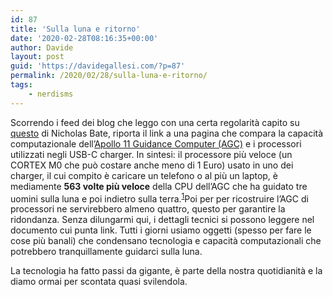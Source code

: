 ```yaml
---
id: 87
title: 'Sulla luna e ritorno'
date: '2020-02-28T08:16:35+00:00'
author: Davide
layout: post
guid: 'https://davidegallesi.com/?p=87'
permalink: /2020/02/28/sulla-luna-e-ritorno/
tags:
    - nerdisms
---
```


Scorrendo i feed dei blog che leggo con una certa regolarità capito su [questo](https://blog.strategicedge.co.uk/2020/02/apollo-11-vs-usb-c-charger.html) di Nicholas Bate, riporta il link a una pagina che compara la capacità computazionale dell’[Apollo 11 Guidance Computer (AGC)](https://en.wikipedia.org/wiki/Apollo_Guidance_Computer) e i processori utilizzati negli USB-C charger. In sintesi: il processore più veloce (un CORTEX M0 che può costare anche meno di 1 Euro) usato in uno dei charger, il cui compito è caricare un telefono o al più un laptop, è mediamente **563 volte più veloce** della CPU dell’AGC che ha guidato tre uomini sulla luna e poi indietro sulla terra.<sup class="modern-footnotes-footnote " data-mfn="1" data-mfn-post-scope="000000003e560c0d000000001d520078_87">[1](javascript:void(0))</sup><span class="modern-footnotes-footnote__note" data-mfn="1" id="mfn-content-000000003e560c0d000000001d520078_87" role="tooltip" tabindex="0">Poi per per ricostruire l’AGC di processori ne servirebbero almeno quattro, questo per garantire la ridondanza. Senza dilungarmi qui, i dettagli tecnici si possono leggere nel documento cui punta link.</span> Tutti i giorni usiamo oggetti (spesso per fare le cose più banali) che condensano tecnologia e capacità computazionali che potrebbero tranquillamente guidarci sulla luna.

La tecnologia ha fatto passi da gigante, è parte della nostra quotidianità e la diamo ormai per scontata quasi svilendola.